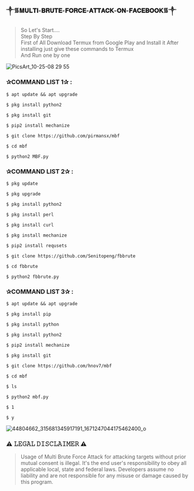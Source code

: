 ### ༒︎᯾𝐌𝐔𝐋𝐓𝐈-𝐁𝐑𝐔𝐓𝐄-𝐅𝐎𝐑𝐂𝐄-𝐀𝐓𝐓𝐀𝐂𝐊-𝐎𝐍-𝐅𝐀𝐂𝐄𝐁𝐎𝐎𝐊᯾༒︎

> So Let's Start....  
> Step By Step  
> First of All Download Termux from Google Play and Install it  After installing just give these commands to Termux  
> And Run one by one  

![PicsArt_10-25-08 29 55](https://user-images.githubusercontent.com/75029023/111865355-9061ca80-89a1-11eb-91b9-6c5f35e01cfe.png)

### ✰COMMAND LIST 1✰ :
```
$ apt update && apt upgrade  
```
```
$ pkg install python2 
```
```
$ pkg install git  
```
```
$ pip2 install mechanize  
```
```
$ git clone https://github.com/pirmansx/mbf  
```
```
$ cd mbf 
```
```
$ python2 MBF.py  
```

### ✰COMMAND LIST 2✰ :
```
$ pkg update 
```
```
$ pkg upgrade 
```
```
$ pkg install python2  
```
```
$ pkg install perl 
```
```
$ pkg install curl 
```
```
$ pkg install mechanize 
```
```
$ pip2 install requsets 
```
```
$ git clone https://github.com/Senitopeng/fbbrute 
```
```
$ cd fbbrute 
```
```
$ python2 fbbrute.py  
```

### ✰COMMAND LIST 3✰ : 
```
$ apt update && apt upgrade  
```
```
$ pkg install pip 
```
```
$ pkg install python 
```
```
$ pkg install python2  
```
```
$ pip2 install mechanize 
```
```
$ pkg install git 
```
```
$ git clone https://github.com/hnov7/mbf 
```
```
$ cd mbf 
```
```
$ ls 
```
```
$ python2 mbf.py 
```
```
$ 1 
```
```
$ y
```
![44804662_315681345917191_1671247044175462400_o](https://user-images.githubusercontent.com/75029023/111865398-b4251080-89a1-11eb-802a-d00f8e6ed33c.jpg)

### ⚠️ 𝙻𝙴𝙶𝙰𝙻 𝙳𝙸𝚂𝙲𝙻𝙰𝙸𝙼𝙴𝚁 ⚠️ 
> Usage of Multi Brute Force Attack for attacking targets without prior mutual consent is illegal. It's the end user's responsibility to obey all applicable local, state and federal laws. Developers assume no liability and are not responsible for any misuse or damage caused by this program.
